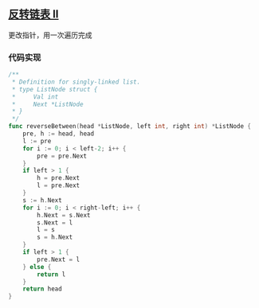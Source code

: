 ## [反转链表 II](https://leetcode-cn.com/problems/reverse-linked-list-ii/)
 
更改指针，用一次遍历完成



### 代码实现

```go
/**
 * Definition for singly-linked list.
 * type ListNode struct {
 *     Val int
 *     Next *ListNode
 * }
 */
func reverseBetween(head *ListNode, left int, right int) *ListNode {
	pre, h := head, head
	l := pre
	for i := 0; i < left-2; i++ {
		pre = pre.Next
	}
	if left > 1 {
		h = pre.Next
		l = pre.Next
	}
	s := h.Next
	for i := 0; i < right-left; i++ {
		h.Next = s.Next
		s.Next = l
		l = s
		s = h.Next
	}
	if left > 1 {
		pre.Next = l
	} else {
		return l
	}
	return head
}

```


